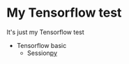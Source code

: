 # My Tensorflow test
It's just my Tensorflow test

* Tensorflow basic  
  * Session[py](https://github.com/pkwin927/MyTensorflowTest/blob/master/Tensorflow/Session.py)



